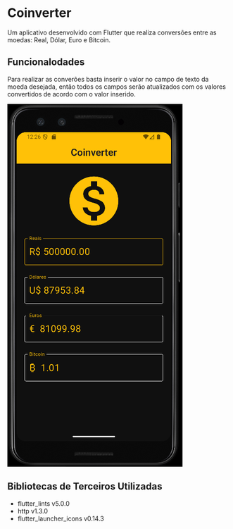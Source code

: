 # Coinverter

Um aplicativo desenvolvido com Flutter que realiza conversões entre as moedas: Real, Dólar, Euro e Bitcoin.

## Funcionalodades

Para realizar as converões basta inserir o valor no campo de texto da moeda desejada, então todos os campos
serão atualizados com os valores convertidos de acordo com o valor inserido.

![Exemplo de conversão](https://github.com/Gabriel2718/Coinverter/blob/main/images/example.png)

## Bibliotecas de Terceiros Utilizadas

- flutter_lints v5.0.0
- http v1.3.0
- flutter_launcher_icons v0.14.3
